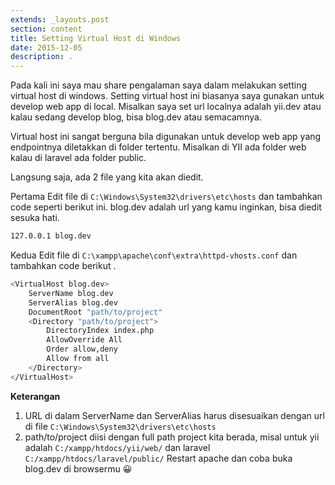 ```yaml
---
extends: _layouts.post
section: content
title: Setting Virtual Host di Windows
date: 2015-12-05
description: .
---
```


Pada kali ini saya mau share pengalaman saya dalam melakukan setting virtual host di windows. Setting virtual host ini biasanya saya gunakan untuk develop web app di local. Misalkan saya set url localnya adalah yii.dev atau kalau sedang develop blog, bisa blog.dev atau semacamnya.

Virtual host ini sangat berguna bila digunakan untuk develop web app yang endpointnya diletakkan di folder tertentu. Misalkan di YII ada folder web kalau di laravel ada folder public.

Langsung saja, ada 2 file yang kita akan diedit.

Pertama
Edit file di `C:\Windows\System32\drivers\etc\hosts` dan tambahkan code seperti berikut ini. blog.dev adalah url yang kamu inginkan, bisa diedit sesuka hati.

```bash
127.0.0.1 blog.dev
```
Kedua
Edit file di `C:\xampp\apache\conf\extra\httpd-vhosts.conf` dan tambahkan code berikut .

```bash
<VirtualHost blog.dev>
    ServerName blog.dev
    ServerAlias blog.dev
    DocumentRoot "path/to/project"
    <Directory "path/to/project">
        DirectoryIndex index.php
        AllowOverride All
        Order allow,deny
        Allow from all
    </Directory>
</VirtualHost>
```
**Keterangan**
1. URL di dalam ServerName dan ServerAlias harus disesuaikan dengan url di file `C:\Windows\System32\drivers\etc\hosts`
2. path/to/project diisi dengan full path project kita berada, misal untuk yii adalah `C:/xampp/htdocs/yii/web/` dan laravel `C:/xampp/htdocs/laravel/public/`
Restart apache dan coba buka blog.dev di browsermu 😀
